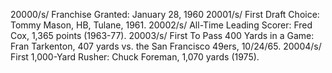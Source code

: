 20000/s/ Franchise Granted: January 28, 1960
20001/s/ First Draft Choice: Tommy Mason, HB, Tulane, 1961.
20002/s/ All-Time Leading Scorer: Fred Cox, 1,365 points (1963-77).
20003/s/ First To Pass 400 Yards in a Game: Fran Tarkenton, 407 yards vs. the San Francisco 49ers, 10/24/65.
20004/s/ First 1,000-Yard Rusher: Chuck Foreman, 1,070 yards (1975).